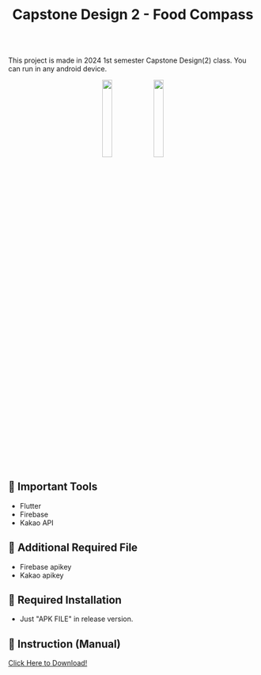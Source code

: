 <div align="center">
  
# Capstone Design 2 - Food Compass

</div>
<br/><br/>

This project is made in 2024 1st semester Capstone Design(2) class.
You can run in any android device.

<div align="center">
<img width="20%" src="https://github.com/ParkJaeSeong98/Literacy/assets/48883899/dfd8206b-8d2a-46f9-be71-d702e613d132">
<img width="20%" src="https://github.com/ParkJaeSeong98/Capstone2/assets/48883899/56841c1a-edf0-4fcf-803e-54f5f97e7c1b">
</div>

## 📖 Important Tools
- Flutter
- Firebase
- Kakao API

## 📖 Additional Required File
- Firebase apikey
- Kakao apikey

## 📖 Required Installation
- Just "APK FILE" in release version.
  

## 📖 Instruction (Manual)
<a href="https://github.com/user-attachments/files/15789324/default.pdf">Click Here to Download!</a>



